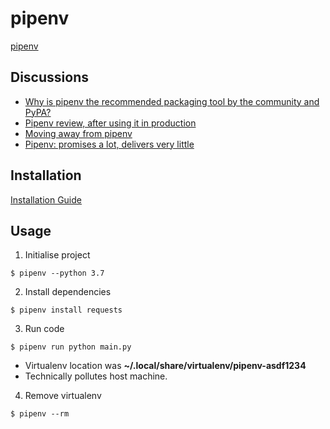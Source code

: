 # pipenv

[pipenv](https://docs.pipenv.org/en/latest/#)

## Discussions

- [Why is pipenv the recommended packaging tool by the community and PyPA?](https://www.reddit.com/r/Python/comments/8jd6aq/why_is_pipenv_the_recommended_packaging_tool_by/)
- [Pipenv review, after using it in production](https://medium.com/@DJetelina/pipenv-review-after-using-in-production-a05e7176f3f0)
- [Moving away from pipenv](https://www.reddit.com/r/Python/comments/aox5ah/moving_away_from_pipenv/)
- [Pipenv: promises a lot, delivers very little](https://chriswarrick.com/blog/2018/07/17/pipenv-promises-a-lot-delivers-very-little/)

## Installation

[Installation Guide](https://docs.pipenv.org/en/latest/install/#installing-pipenv)

## Usage

1. Initialise project
```
$ pipenv --python 3.7
```

2. Install dependencies
```
$ pipenv install requests
```

3. Run code

```
$ pipenv run python main.py
```

* Virtualenv location was **~/.local/share/virtualenv/pipenv-asdf1234**
* Technically pollutes host machine.

4. Remove virtualenv
```
$ pipenv --rm
```
